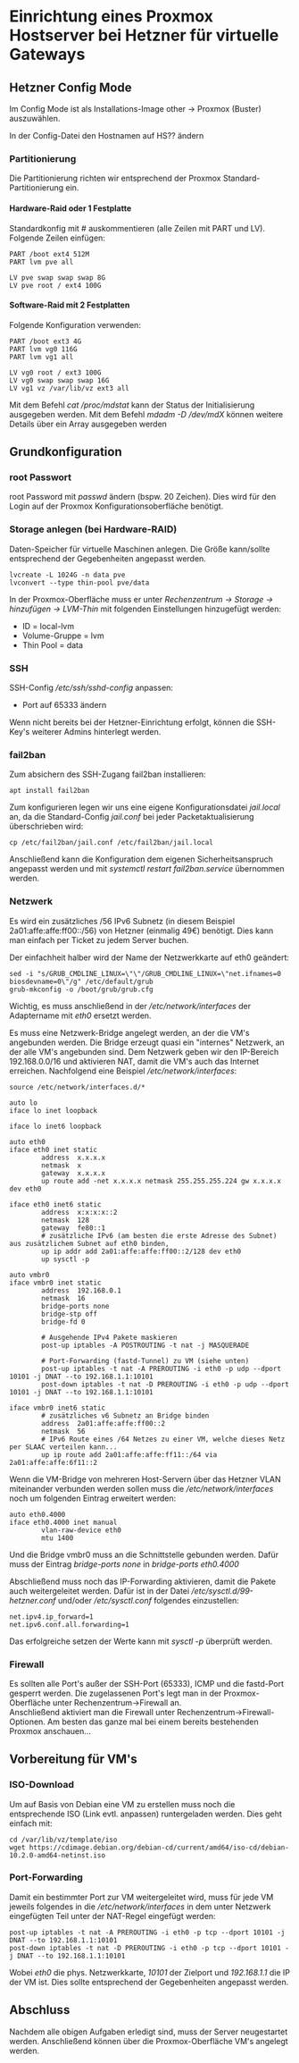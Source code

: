 # Einrichtung eines Proxmox Hostserver bei Hetzner für virtuelle Gateways

## Hetzner Config Mode

Im Config Mode ist als Installations-Image other -> Proxmox (Buster) auszuwählen.

In der Config-Datei den Hostnamen auf HS?? ändern

### Partitionierung

Die Partitionierung richten wir entsprechend der Proxmox Standard-Partitionierung ein.

#### Hardware-Raid oder 1 Festplatte

Standardkonfig mit # auskommentieren (alle Zeilen mit PART und LV).  
Folgende Zeilen einfügen:

    PART /boot ext4 512M
    PART lvm pve all

    LV pve swap swap swap 8G
    LV pve root / ext4 100G

#### Software-Raid mit 2 Festplatten

Folgende Konfiguration verwenden:

    PART /boot ext3 4G
    PART lvm vg0 116G
    PART lvm vg1 all

    LV vg0 root / ext3 100G
    LV vg0 swap swap swap 16G
    LV vg1 vz /var/lib/vz ext3 all

Mit dem Befehl *cat /proc/mdstat* kann der Status der Initialisierung ausgegeben werden.
Mit dem Befehl *mdadm -D /dev/mdX* können weitere Details über ein Array ausgegeben werden

## Grundkonfiguration

### root Passwort

root Password mit *passwd* ändern (bspw. 20 Zeichen). Dies wird für den Login auf der Proxmox Konfigurationsoberfläche benötigt.

### Storage anlegen (bei Hardware-RAID)

Daten-Speicher für virtuelle Maschinen anlegen. Die Größe kann/sollte entsprechend der Gegebenheiten angepasst werden.

    lvcreate -L 1024G -n data pve
    lvconvert --type thin-pool pve/data

In der Proxmox-Oberfläche muss er unter *Rechenzentrum -> Storage -> hinzufügen -> LVM-Thin* mit folgenden Einstellungen hinzugefügt werden:

* ID = local-lvm
* Volume-Gruppe = lvm
* Thin Pool = data

### SSH

SSH-Config */etc/ssh/sshd-config* anpassen:

* Port auf 65333 ändern

Wenn nicht bereits bei der Hetzner-Einrichtung erfolgt, können die SSH-Key's weiterer Admins hinterlegt werden.

### fail2ban

Zum absichern des SSH-Zugang fail2ban installieren:

    apt install fail2ban

Zum konfigurieren legen wir uns eine eigene Konfigurationsdatei *jail.local* an, da die Standard-Config *jail.conf* bei jeder Packetaktualisierung überschrieben wird:

    cp /etc/fail2ban/jail.conf /etc/fail2ban/jail.local

Anschließend kann die Konfiguration dem eigenen Sicherheitsanspruch angepasst werden und mit *systemctl restart fail2ban.service* übernommen werden.

### Netzwerk

Es wird ein zusätzliches /56 IPv6 Subnetz (in diesem Beispiel 2a01:affe:affe:ff00::/56) von Hetzner (einmalig 49€) benötigt. Dies kann man einfach per Ticket zu jedem Server buchen.

Der einfachheit halber wird der Name der Netzwerkkarte auf eth0 geändert:

    sed -i "s/GRUB_CMDLINE_LINUX=\"\"/GRUB_CMDLINE_LINUX=\"net.ifnames=0 biosdevname=0\"/g" /etc/default/grub
    grub-mkconfig -o /boot/grub/grub.cfg

Wichtig, es muss anschließend in der */etc/network/interfaces* der Adaptername mit *eth0* ersetzt werden.

Es muss eine Netzwerk-Bridge angelegt werden, an der die VM's angebunden werden. Die Bridge erzeugt quasi ein "internes" Netzwerk, an der alle VM's angebunden sind. Dem Netzwerk geben wir den IP-Bereich 192.168.0.0/16 und aktivieren NAT, damit die VM's auch das Internet erreichen. Nachfolgend eine Beispiel */etc/network/interfaces*:

    source /etc/network/interfaces.d/*

    auto lo
    iface lo inet loopback

    iface lo inet6 loopback

    auto eth0
    iface eth0 inet static
            address  x.x.x.x
            netmask  x
            gateway  x.x.x.x
            up route add -net x.x.x.x netmask 255.255.255.224 gw x.x.x.x dev eth0

    iface eth0 inet6 static
            address  x:x:x:x::2
            netmask  128
            gateway  fe80::1
            # zusätzliche IPv6 (am besten die erste Adresse des Subnet) aus zusätzlichem Subnet auf eth0 binden, 
            up ip addr add 2a01:affe:affe:ff00::2/128 dev eth0
            up sysctl -p

    auto vmbr0
    iface vmbr0 inet static
            address  192.168.0.1
            netmask  16
            bridge-ports none
            bridge-stp off
            bridge-fd 0

            # Ausgehende IPv4 Pakete maskieren
            post-up iptables -A POSTROUTING -t nat -j MASQUERADE

            # Port-Forwarding (fastd-Tunnel) zu VM (siehe unten)
            post-up iptables -t nat -A PREROUTING -i eth0 -p udp --dport 10101 -j DNAT --to 192.168.1.1:10101
            post-down iptables -t nat -D PREROUTING -i eth0 -p udp --dport 10101 -j DNAT --to 192.168.1.1:10101

    iface vmbr0 inet6 static
            # zusätzliches v6 Subnetz an Bridge binden
            address  2a01:affe:affe:ff00::2
            netmask  56
            # IPv6 Route eines /64 Netzes zu einer VM, welche dieses Netz per SLAAC verteilen kann...
            up ip route add 2a01:affe:affe:ff11::/64 via 2a01:affe:affe:6f11::2

Wenn die VM-Bridge von mehreren Host-Servern über das Hetzner VLAN miteinander verbunden werden sollen muss die */etc/network/interfaces* noch um folgenden Eintrag erweitert werden:

    auto eth0.4000
    iface eth0.4000 inet manual
            vlan-raw-device eth0
            mtu 1400

Und die Bridge vmbr0 muss an die Schnittstelle gebunden werden. Dafür muss der Eintrag *bridge-ports none* in *bridge-ports eth0.4000* 

Abschließend muss noch das IP-Forwarding aktivieren, damit die Pakete auch weitergeleitet werden.
Dafür ist in der Datei */etc/sysctl.d/99-hetzner.conf* und/oder */etc/sysctl.conf* folgendes einzustellen:

    net.ipv4.ip_forward=1
    net.ipv6.conf.all.forwarding=1

Das erfolgreiche setzen der Werte kann mit *sysctl -p* überprüft werden.

### Firewall

Es sollten alle Port's außer der SSH-Port (65333), ICMP und die fastd-Port gesperrt werden. Die zugelassenen Port's legt man in der Proxmox-Oberfläche unter Rechenzentrum->Firewall an.  
Anschließend aktiviert man die Firewall unter Rechenzentrum->Firewall-Optionen.
Am besten das ganze mal bei einem bereits bestehenden Proxmox anschauen...

## Vorbereitung für VM's

### ISO-Download

Um auf Basis von Debian eine VM zu erstellen muss noch die entsprechende ISO (Link evtl. anpassen) runtergeladen werden. Dies geht einfach mit:

    cd /var/lib/vz/template/iso
    wget https://cdimage.debian.org/debian-cd/current/amd64/iso-cd/debian-10.2.0-amd64-netinst.iso

### Port-Forwarding

Damit ein bestimmter Port zur VM weitergeleitet wird, muss für jede VM jeweils folgendes in die */etc/network/interfaces* in dem unter Netzwerk eingefügten Teil unter der NAT-Regel eingefügt werden:

    post-up iptables -t nat -A PREROUTING -i eth0 -p tcp --dport 10101 -j DNAT --to 192.168.1.1:10101
    post-down iptables -t nat -D PREROUTING -i eth0 -p tcp --dport 10101 -j DNAT --to 192.168.1.1:10101

Wobei *eth0* die phys. Netzwerkkarte, *10101* der Zielport und *192.168.1.1* die IP der VM ist. Dies sollte entsprechend der Gegebenheiten angepasst werden.

## Abschluss

Nachdem alle obigen Aufgaben erledigt sind, muss der Server neugestartet werden. Anschließend können über die Proxmox-Oberfläche VM's angelegt werden.
